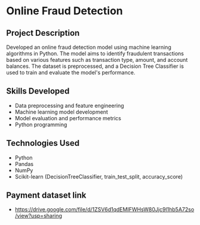 # Online Fraud Detection

## Project Description
Developed an online fraud detection model using machine learning algorithms in Python. The model aims to identify fraudulent transactions based on various features such as transaction type, amount, and account balances. The dataset is preprocessed, and a Decision Tree Classifier is used to train and evaluate the model's performance.

## Skills Developed
- Data preprocessing and feature engineering
- Machine learning model development
- Model evaluation and performance metrics
- Python programming

## Technologies Used
- Python
- Pandas
- NumPy
- Scikit-learn (DecisionTreeClassifier, train_test_split, accuracy_score)


## Payment dataset link 
-  https://drive.google.com/file/d/1ZSV6d1qdEMIFWHsW80Jjc9l1hb5A72so/view?usp=sharing
